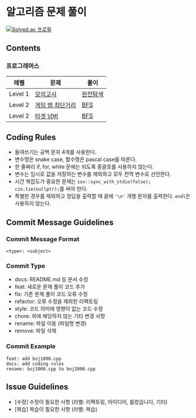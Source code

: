 # 알고리즘 문제 풀이

[![Solved.ac
프로필](http://mazassumnida.wtf/api/generate_badge?boj=songsubin)](https://solved.ac/songsubin)

## Contents

### 프로그래머스

<table>
<thead>
  <tr>
    <th>레벨</th>
    <th>문제</th>
    <th>풀이</th>
  </tr>
</thead>
<tbody>
  <!-- 레벨 & 문제번호 순으로 정렬한다. -->
  <!--
  <tr>
    <td>Level 레벨</td>
    <td><a href="문제링크">문제제목</a></td>
    <td><a href="코드링크">C++</a></td>
  </tr>
  -->
  <tr>
    <td>Level 1</td>
    <td><a href="https://school.programmers.co.kr/learn/courses/30/lessons/42840">모의고사</a></td>
    <td><a href="brute-force/prog42840.cpp">완전탐색</a></td>
  </tr>
  <tr>
    <td>Level 2</td>
    <td><a href="https://school.programmers.co.kr/learn/courses/30/lessons/1844">게임 맵 최단거리</a></td>
    <td><a href="bfs/prog1844.cpp">BFS</a></td>
  </tr>
  <tr>
    <td>Level 2</td>
    <td><a href="https://school.programmers.co.kr/learn/courses/30/lessons/43165">타겟 넘버</a></td>
    <td><a href="bfs/prog43165.cpp">BFS</a></td>
  </tr>
</tbody>
</table>

## Coding Rules

  - 들여쓰기는 공백 문자 4개를 사용한다.
  - 변수명은 snake case, 함수명은 pascal case를 따른다.
  - 한 줄짜리 if, for, while 문에는 되도록 중괄호를 사용하지 않는다.
  - 변수는 임시로 값을 저장하는 변수를 제외하고 모두 전역 변수로 선언한다.
  - 시간 복잡도가 중요한 문제는 `ios::sync_with_stdio(false); cin.tie(nullptr);`를 써야 한다.
  - 특별한 경우를 제외하고 정답을 출력할 때 끝에 `'\n'` 개행 문자를 출력한다. `endl`은 사용하지 않는다.

## Commit Message Guidelines

### Commit Message Format

  ```
  <type>: <subject>
  ```

### Commit Type

  - docs: README.md 등 문서 수정
  - feat: 새로운 문제 풀이 코드 추가
  - fix: 기존 문제 풀이 코드 오류 수정
  - refactor: 오류 수정을 제외한 리팩토링
  - style: 코드 의미에 영향이 없는 코드 수정
  - chore: 위에 해당하지 않는 기타 변경 사항
  - rename: 파일 이동 (파일명 변경)
  - remove: 파일 삭제

### Commit Example

  ```
  feat: add boj1000.cpp
  docs: add coding rules
  rename: boj1000.cpp to boj2000.cpp
  ```

## Issue Guidelines

  - [수정] 수정이 필요한 사항 (라벨: 리팩토링, 아이디어, 틀렸습니다, 기타)
  - [복습] 복습이 필요한 사항 (라벨: 복습)
